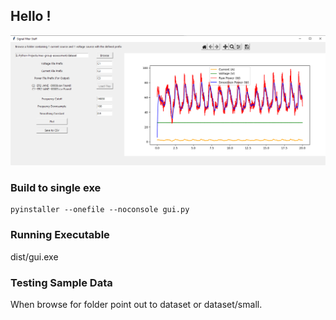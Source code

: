 ## Hello !
![Alt text](screenshot.png?raw=true "App Screenshot")

### Build to single exe

```shell
pyinstaller --onefile --noconsole gui.py
```

### Running Executable

dist/gui.exe

### Testing Sample Data

When browse for folder point out to dataset or dataset/small.
